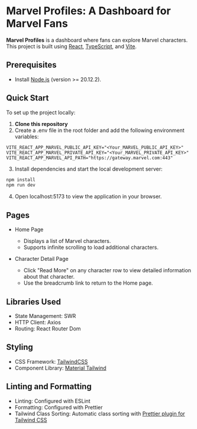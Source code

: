# Marvel Profiles: A Dashboard for Marvel Fans

**Marvel Profiles** is a dashboard where fans can explore Marvel characters. This project is built using [React](https://react.dev/), [TypeScript](https://www.typescriptlang.org/), and [Vite](https://vite.dev/).

## Prerequisites

- Install [Node.js](https://nodejs.org/) (version >= 20.12.2).

## Quick Start

To set up the project locally:

1. **Clone this repository**
2. Create a .env file in the root folder and add the following environment variables:

```
VITE_REACT_APP_MARVEL_PUBLIC_API_KEY="<Your_MARVEL_PUBLIC_API_KEY>"
VITE_REACT_APP_MARVEL_PRIVATE_API_KEY="<Your_MARVEL_PRIVATE_API_KEY>"
VITE_REACT_APP_MARVEL_API_PATH="https://gateway.marvel.com:443"
```

3. Install dependencies and start the local development server:

```bash
npm install
npm run dev
```

4. Open localhost:5173 to view the application in your browser.

## Pages

- Home Page

  - Displays a list of Marvel characters.
  - Supports infinite scrolling to load additional characters.

- Character Detail Page
  - Click "Read More" on any character row to view detailed information about that character.
  - Use the breadcrumb link to return to the Home page.

## Libraries Used

- State Management: SWR
- HTTP Client: Axios
- Routing: React Router Dom

## Styling

- CSS Framework: [TailwindCSS](https://tailwindcss.com/)
- Component Library: [Material Tailwind](https://www.material-tailwind.com/)

## Linting and Formatting

- Linting: Configured with ESLint
- Formatting: Configured with Prettier
- Tailwind Class Sorting: Automatic class sorting with [Prettier plugin for Tailwind CSS](https://tailwindcss.com/blog/automatic-class-sorting-with-prettier)

